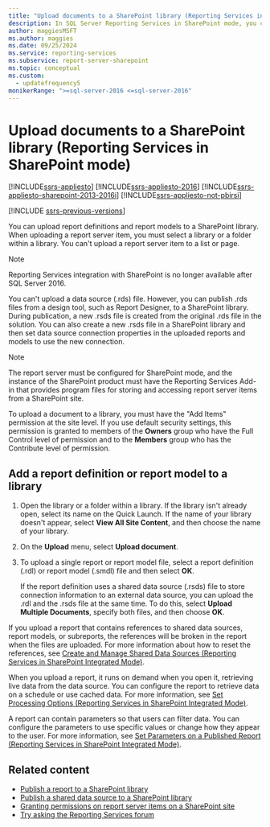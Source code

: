 ```yaml
---
title: "Upload documents to a SharePoint library (Reporting Services in SharePoint mode)"
description: In SQL Server Reporting Services in SharePoint mode, you can upload report definitions and report models to a SharePoint library.
author: maggiesMSFT
ms.author: maggies
ms.date: 09/25/2024
ms.service: reporting-services
ms.subservice: report-server-sharepoint
ms.topic: conceptual
ms.custom:
  - updatefrequency5
monikerRange: ">=sql-server-2016 <=sql-server-2016"
---
```

# Upload documents to a SharePoint library (Reporting Services in SharePoint mode)

[!INCLUDE[ssrs-appliesto](../../includes/ssrs-appliesto.md)] [!INCLUDE[ssrs-appliesto-2016](../../includes/ssrs-appliesto-2016.md)] [!INCLUDE[ssrs-appliesto-sharepoint-2013-2016i](../../includes/ssrs-appliesto-sharepoint-2013-2016.md)] [!INCLUDE[ssrs-appliesto-not-pbirsi](../../includes/ssrs-appliesto-not-pbirs.md)]

[!INCLUDE [ssrs-previous-versions](../../includes/ssrs-previous-versions.md)]

You can upload report definitions and report models to a SharePoint library. When uploading a report server item, you must select a library or a folder within a library. You can't upload a report server item to a list or page.  

> [!NOTE]
> Reporting Services integration with SharePoint is no longer available after SQL Server 2016.

 You can't upload a data source (.rds) file. However, you can publish .rds files from a design tool, such as Report Designer, to a SharePoint library. During publication, a new .rsds file is created from the original .rds file in the solution. You can also create a new .rsds file in a SharePoint library and then set data source connection properties in the uploaded reports and models to use the new connection.  
  
> [!NOTE]  
>  The report server must be configured for SharePoint mode, and the instance of the SharePoint product must have the Reporting Services Add-in that provides program files for storing and accessing report server items from a SharePoint site.  
  
 To upload a document to a library, you must have the "Add Items" permission at the site level. If you use default security settings, this permission is granted to members of the **Owners** group who have the Full Control level of permission and to the **Members** group who has the Contribute level of permission.  
  
## Add a report definition or report model to a library
  
1.  Open the library or a folder within a library. If the library isn't already open, select its name on the Quick Launch. If the name of your library doesn't appear, select **View All Site Content**, and then choose the name of your library.  
  
2.  On the **Upload** menu, select **Upload document**.  
  
3.  To upload a single report or report model file, select a report definition (.rdl) or report model (.smdl) file and then select **OK**.  
  
     If the report definition uses a shared data source (.rsds) file to store connection information to an external data source, you can upload the .rdl and the .rsds file at the same time. To do this, select **Upload Multiple Documents**, specify both files, and then choose **OK**.  
  
 If you upload a report that contains references to shared data sources, report models, or subreports, the references will be broken in the report when the files are uploaded. For more information about how to reset the references, see [Create and Manage Shared Data Sources &#40;Reporting Services in SharePoint Integrated Mode&#41;](/previous-versions/sql/).  
  
 When you upload a report, it runs on demand when you open it, retrieving live data from the data source. You can configure the report to retrieve data on a schedule or use cached data. For more information, see [Set Processing Options &#40;Reporting Services in SharePoint Integrated Mode&#41;](../../reporting-services/report-server-sharepoint/set-processing-options-reporting-services-in-sharepoint-integrated-mode.md).  
  
 A report can contain parameters so that users can filter data. You can configure the parameters to use specific values or change how they appear to the user. For more information, see [Set Parameters on a Published Report &#40;Reporting Services in SharePoint Integrated Mode&#41;](../../reporting-services/report-design/set-parameters-on-a-published-report-sharepoint-integrated-mode.md).  
  
## Related content

- [Publish a report to a SharePoint library](../../reporting-services/reports/publish-a-report-to-a-sharepoint-library.md)
- [Publish a shared data source to a SharePoint library](../../reporting-services/reports/publish-a-shared-data-source-to-a-sharepoint-library.md)
- [Granting permissions on report server items on a SharePoint site](../../reporting-services/security/granting-permissions-on-report-server-items-on-a-sharepoint-site.md)
- [Try asking the Reporting Services forum](https://go.microsoft.com/fwlink/?LinkId=620231)
